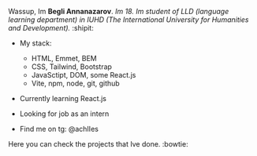 Wassup, Im **Begli Annanazarov**. _Im 18. Im student of LLD (language learning department) in IUHD (The International University for Humanities and Development)._ :shipit:
- My stack:
  - HTML, Emmet, BEM
  - CSS, Tailwind, Bootstrap
  - JavaSctipt, DOM, some React.js
  - Vite, npm, node, git, github
- Currently learning React.js
- Looking for job as an intern

- Find me on tg: @achIIes
 
Here you can check the projects that Ive done. :bowtie:
